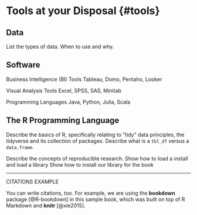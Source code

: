 
# Tools at your Disposal {#tools}

## Data

List the types of data. When to use and why.

## Software

Business Intelligence (BI) Tools
Tableau, Domo, Pentaho, Looker

Visual Analysis Tools
Excel, SPSS, SAS, Minitab

Programming Languages
Java, Python, Julia, Scala

## The R Programming Language

Describe the basics of R, specifically relating to "tidy" data principles, the 
tidyverse and its collection of packages. Describe what is a `tbl_df` versus a `data.frame`. 

Describe the concepts of reproducible research.
Show how to load a install and load a library
Show how to install our library for the book

*******

CITATIONS EXAMPLE

You can write citations, too. For example, we are using the **bookdown** package [@R-bookdown] in this sample book, which was built on top of R Markdown and **knitr** [@xie2015].

